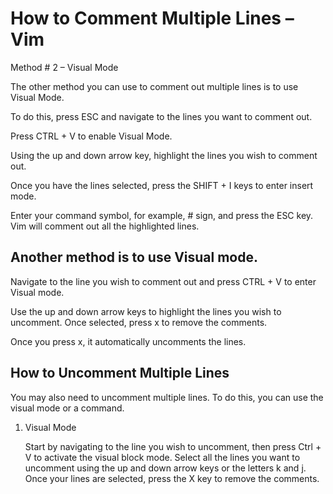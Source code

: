 # How to Comment Multiple Lines – Vim

Method # 2 – Visual Mode

The other method you can use to comment out multiple lines is to use Visual Mode.

To do this, press ESC and navigate to the lines you want to comment out.

Press CTRL + V to enable Visual Mode.

Using the up and down arrow key, highlight the lines you wish to comment out.

Once you have the lines selected, press the SHIFT + I keys to enter insert mode.

Enter your command symbol, for example, # sign, and press the ESC key. Vim will comment out all the highlighted lines.

## Another method is to use Visual mode.

Navigate to the line you wish to comment out and press CTRL + V to enter Visual mode.

Use the up and down arrow keys to highlight the lines you wish to uncomment. Once selected, press x to remove the comments.

Once you press x, it automatically uncomments the lines.

## How to Uncomment Multiple Lines

You may also need to uncomment multiple lines. To do this, you can use the visual mode or a command.
1. Visual Mode

    Start by navigating to the line you wish to uncomment, then press Ctrl + V to activate the visual block mode.
    Select all the lines you want to uncomment using the up and down arrow keys or the letters k and j.
    Once your lines are selected, press the X key to remove the comments.


